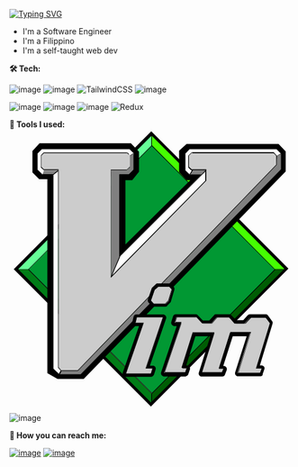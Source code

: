 [![Typing SVG](https://readme-typing-svg.herokuapp.com?color=%23FF44D2&lines=Hi%2C+I'm+Nick!++%F0%9F%91%8B)](https://git.io/typing-svg)
* I'm a Software Engineer 
* I'm a Filippino
* I'm a self-taught web dev 


<!--**🌎 Links:**-->

**🛠 Tech:**

![image](https://img.shields.io/badge/HTML5-E34F26?style=for-the-badge&logo=html5&logoColor=white)
![image](https://img.shields.io/badge/CSS3-1572B6?style=for-the-badge&logo=css3&logoColor=white)
![TailwindCSS](https://img.shields.io/badge/tailwindcss-%2338B2AC.svg?style=for-the-badge&logo=tailwind-css&logoColor=white)
![image](https://img.shields.io/badge/Sass-CC6699?style=for-the-badge&logo=sass&logoColor=white)

![image](https://img.shields.io/badge/JavaScript-323330?style=for-the-badge&logo=javascript&logoColor=F7DF1E)
![image](https://img.shields.io/badge/TypeScript-007ACC?style=for-the-badge&logo=typescript&logoColor=white)
![image](https://img.shields.io/badge/React-20232A?style=for-the-badge&logo=react&logoColor=61DAFB)
![Redux](https://img.shields.io/badge/redux-%23593d88.svg?style=for-the-badge&logo=redux&logoColor=white)


**🧰 Tools I used:**
<svg viewBox="0 0 128 128">
<path fill="#019833" d="M64.461 7.136L8.529 63.173l55.779 55.898 56.085-56.037L64.461 7.136z"></path><path d="M64.308 119.211L8.376 63.174l.153-.139L64.614 6.858l55.932 56.037-.153.139-56.085 56.177zM8.682 63.174l55.626 55.759 55.932-55.898L64.614 7.276 8.682 63.174z"></path><path fill="#66FE98" d="M64.308 7.275V2.396L3.319 63.452h5.21L64.308 7.275z"></path><path d="M8.529 63.452H3.012l.153-.139L64.307 2.118v5.158L8.528 63.453zm-4.904-.139h4.75L64.154 7.276v-4.6L3.625 63.314z"></path><path fill="#45FE02" d="M64.154 7.275V2.396l60.989 61.056h-5.21L64.154 7.275z"></path><path d="M125.297 63.452h-5.517L64.001 7.415V2.257l.153.139 61.142 61.056zm-5.363-.139h4.75L64.308 2.675v4.6l55.626 56.037z"></path><path fill="#017D17" d="M64.308 119.35v4.879L3.319 63.313h5.21l55.779 56.037z"></path><path d="M64.308 124.508l-.153-.139L3.013 63.174H8.53l55.779 56.177v5.158zM3.625 63.313l60.529 60.638v-4.6L8.375 63.314h-4.75z"></path><path d="M33.507 112.659H21.708l-4.597-2.649V22.608h-3.678l-3.065-3.067V9.923l3.218-3.485h41.221l3.678 3.764v9.061l-3.065 3.764h-3.065v28.995l29.269-28.995h-1.686l-3.371-3.624V9.785l3.371-3.067h41.528l3.218 3.346v9.061L33.507 112.66zm-10.573-4.461h8.735l88.725-91.026v-5.436l-.613-.697H81.625l-.613.558v5.855l.919.976h10.573L47.912 62.477V18.428h5.517l.766-.836v-5.576l-1.073-1.115H15.578l-.766.836v5.994l.46.558h6.436v89.074l1.226.836z"></path><path fill="#005D04" d="M64.154 119.35v4.879l60.989-61.056h-5.21L64.154 119.35z"></path><path d="M64.001 124.508v-5.158l55.779-56.177h5.517l-.153.139-61.142 61.195zm.306-5.158v4.6l60.529-60.638h-4.75l-55.779 56.037z"></path><path d="M63.848 125.065L1.94 63.173 64.002 1.002l61.908 61.892-62.062 62.171zM3.932 63.173l59.916 60.08 60.223-60.219-59.916-60.08L3.932 63.173z"></path><path fill="#FEFEFE" d="M54.347 12.294l2.145-1.115-2.299-2.23H14.657l-1.992 1.952v7.667l2.299 2.23 1.073-2.23-1.379-1.394v-5.436l1.073-.976h37.85l.766 1.533z"></path><path d="M14.965 20.936l-2.452-2.37v-7.667l2.145-2.091h39.689l2.452 2.37-2.452 1.255-.919-1.533h-37.85l-.919.836v5.297l1.379 1.394-1.073 2.509zm-2.145-2.509l2.145 2.091.919-1.952-1.379-1.394v-5.436l1.073-.976h37.85l.919 1.533 1.992-1.115-2.145-2.091H14.658l-1.992 1.952v7.388z"></path><path d="M30.748 108.895h-7.509l-1.226-1.255V18.566h-6.436l-1.379-1.255v-5.436l1.226-1.255h37.544l1.379 1.115v5.297l-1.532 1.533h-7.049v47.952l42.6-43.213v-4.739H81.93l-1.226-1.255v-5.297l1.532-1.533h36.931l1.532 1.533v4.182l-89.951 92.699zm-7.355-.139h7.355l89.645-92.699v-4.043l-1.379-1.394H82.39l-1.379 1.394v5.018l1.226 1.115h6.589v5.158l-43.06 43.771V18.287h7.202l1.379-1.394v-5.158l-1.226-.976H15.577l-1.226 1.115v5.158l1.226 1.115h6.589v89.214l1.226 1.394z"></path><path fill="#FEFEFE" d="M22.014 18.288v89.214l1.226 1.255-.919 1.673-2.605-2.509V20.659l2.299-2.37z"></path><path d="M22.32 110.847l-2.758-2.649V20.657l2.605-2.509v89.493l1.226 1.394-1.073 1.812zm-2.452-2.788l2.452 2.37.766-1.533-1.073-1.255V18.567l-2.145 2.091v87.402z"></path><path fill="gray" d="M15.731 18.288l-.613 2.091h4.75l2.605-2.091H15.73z"></path><path d="M19.868 20.657h-4.904l.766-2.37h7.202l-3.065 2.37zm-4.75-.279h4.597l2.299-1.952h-6.436l-.46 1.952z"></path><g><path fill="#FEFEFE" d="M81.47 20.797l1.073-2.23-1.532-1.394v-4.739l1.686-1.812h36.471l1.379 1.812 1.992-1.394-1.992-2.091H81.318l-1.992 1.952v7.667l2.145 2.23M49.597 57.459l-3.831 9.2 43.06-43.213v-5.158l-39.229 39.17z"></path><path d="M45.919 66.937l-.153-.139 3.831-9.34 39.382-39.31v5.436l-43.06 43.352zm3.831-9.34l-3.524 8.782 42.6-42.795v-4.879L49.75 57.597zm31.72-36.801l-.153-.139-1.992-1.952v-7.806l1.992-2.091h39.382l2.145 2.37-2.145 1.533-1.379-1.952H82.696l-1.686 1.673v4.739l1.532 1.394-1.073 2.23zm-1.992-2.091l1.992 1.812.919-1.952-1.532-1.394v-4.879l1.839-1.812h36.624l1.379 1.812 1.839-1.255-1.992-1.952H81.317l-1.839 1.952v7.667z"></path></g><g><path fill="gray" d="M54.194 12.015l1.839-1.255v7.527l-2.145 2.23h-4.291v37.08l-3.831 9.2v-48.51h7.049l1.379-1.115v-5.158z"></path><path d="M45.919 66.798h-.153v-48.51h7.202l1.226-.976v-5.158l2.145-1.394v7.806l-2.299 2.23h-4.137v36.94l-3.984 9.061zm0-48.371V66.24l3.678-8.643V20.378h4.291l2.145-2.091v-7.249l-1.686 1.115v5.158l-1.379 1.115h-7.049z"></path></g><g><path xlink:href="#vim-original-path3620" fill="#ccc" d="M82.39 10.621l-1.379 1.394v5.158l1.226 1.255h6.436v5.018L45.766 66.798V18.427h7.049l1.532-1.394v-5.158l-1.379-.976h-37.39l-1.226 1.255v5.297l1.226 1.255h6.589v89.074l1.226 1.255h7.355l89.798-92.699v-4.043l-1.379-1.394H82.39z"></path><path d="M30.748 108.895h-7.509l-1.226-1.255V18.566h-6.436l-1.379-1.255v-5.436l1.226-1.255h37.544l1.379 1.115v5.297l-1.532 1.533h-7.049v47.952l42.6-43.213v-4.739H81.93l-1.226-1.255v-5.297l1.532-1.533h36.931l1.532 1.533v4.182l-89.951 92.699zm-7.355-.139h7.355l89.645-92.699v-4.043l-1.379-1.394H82.39l-1.379 1.394v5.018l1.226 1.115h6.589v5.158l-43.06 43.771V18.287h7.202l1.379-1.394v-5.158l-1.226-.976H15.577l-1.226 1.115v5.158l1.226 1.115h6.589v89.214l1.226 1.394z"></path></g><g><path fill="gray" d="M120.7 12.154l1.992-1.115v7.109l-90.411 92.559h-9.654l.919-1.812h7.355l89.645-92.699.153-4.043z"></path><path d="M32.281 110.847h-9.807l1.073-2.091h7.355l89.491-92.559.153-4.043 2.145-1.255v7.527l-90.411 92.42zm-9.501-.279h9.348l90.411-92.42v-6.97l-1.839.976-.153 4.043-89.645 92.838h-7.355l-.766 1.533z"></path></g><g><path fill="gray" d="M88.673 18.427l-1.992 2.091h-5.21l1.226-2.091h5.976z"></path><path d="M86.681 20.657h-5.517l1.379-2.37h6.436l-2.299 2.37zm-5.057-.139h5.057l1.839-1.952h-5.67l-1.226 1.952z"></path></g><g><path fill="#ccc" d="M67.219 70.561s-.153 0-.153.139l-1.686 1.533-.153.139-1.686 4.879c0 .139 0 .279.153.418l1.379 1.394c.153.139.153.139.306.139h5.363c.153 0 .153 0 .306-.139l1.379-1.394.153-.139 1.532-5.158c0-.139 0-.279-.153-.418l-1.226-1.115c-.153-.139-.153-.139-.306-.139h-5.21v-.139zm-9.961 13.8c-.153 0-.306.139-.306.279l-.613 2.649c0 .279.153.418.306.558h3.371l-7.815 22.303c0 .279 0 .418.306.558H64c.153 0 .306-.139.46-.279l.766-2.37c0-.279 0-.418-.306-.558h-2.758l7.815-22.582c0-.279 0-.418-.306-.558H57.259zm36.318.139c-.153 0-.153 0-.153.139l-2.299 2.649h-3.831l-2.452-2.649c0-.139-.153-.139-.306-.139h-9.194c-.153 0-.306.139-.306.279l-.766 2.509c0 .279 0 .418.306.558h2.605l-7.509 22.164c0 .279 0 .418.306.558h9.807c.153 0 .306-.139.306-.279l.766-2.091c0-.279 0-.418-.306-.558h-1.839l4.75-15.055h8.581l-5.517 17.564c0 .279 0 .418.306.558h9.347c.153 0 .306-.139.306-.279l.766-1.952c.153-.139 0-.418-.153-.558h-1.839l4.904-15.334h8.275l-5.517 17.564c0 .279 0 .418.306.558h10.267c.153 0 .306-.139.306-.279l.766-2.091c0-.279 0-.418-.306-.558h-2.145l6.13-19.934v-.418l-1.839-2.509c-.153-.139-.153-.139-.306-.139h-7.202c-.153 0-.153 0-.306.139l-2.299 2.509h-3.984l-2.299-2.649c-.153-.139-.153-.139-.306-.139h-6.13v-.139z"></path><path d="M63.848 111.683h-11.34c-.153 0-.306 0-.46-.139-.766-.279-1.073-.976-.919-1.673l7.355-21.049h-2.145c-.766-.139-1.226-.976-.919-1.673l.613-2.649c.153-.558.46-.836 1.073-.976h12.259c.153 0 .306 0 .46.139.766.279 1.073.976.919 1.673l-7.355 21.328h1.686c.766.279 1.073.976.919 1.673l-.766 2.37c-.306.558-.766.976-1.379.976zM59.864 86.87h1.379l-7.968 22.861h10.267l.46-1.255h-3.218l7.968-23.14H58.025l-.46 1.533h2.299zm53.48 24.534H102.77c-.766-.279-1.073-.976-.919-1.673l5.21-16.309h-6.283l-4.291 13.382h.306c.153 0 .306 0 .46.139.766.279 1.073 1.115.766 1.812l-.766 1.952c-.153.558-.766.836-1.226.836h-9.654c-.766-.279-1.073-.976-.919-1.673l5.21-16.449h-6.743l-4.137 13.103h.306c.153 0 .306 0 .46.139.766.279 1.073.976.919 1.673l-.766 2.23c-.153.558-.766.836-1.226.976h-9.654c-.153 0-.306 0-.46-.139-.766-.279-1.073-.976-.919-1.673l7.049-20.91H74.42c-.153 0-.306 0-.46-.139-.766-.279-1.073-.976-.919-1.673l.766-2.509c.153-.558.766-.976 1.226-.976h9.041c.306 0 .766.139.919.418l2.299 2.37h2.912l2.145-2.37c.153-.279.46-.418.766-.418h6.129c.306 0 .766.139.919.418l2.145 2.23h3.218l1.992-2.23c.306-.279.613-.418.919-.418h7.202c.46 0 .766.139 1.073.558l1.839 2.509c.306.279.306.836.153 1.255l-5.67 18.679h.766c.153 0 .306 0 .46.139.766.279 1.073.976.766 1.673l-.766 2.23c.153.418-.306.836-.919.836zM77.026 86.87h1.379l-7.662 22.582h8.428l.306-1.115h-2.145l5.363-17.006h10.573l-5.67 18.122h8.122l.306-.836h-2.145l5.517-17.146h10.267l-5.67 18.122h9.041l.46-1.115h-2.452l6.436-20.91-1.532-2.091h-6.743l-2.452 2.649h-4.904l-2.452-2.788h-5.363l-2.452 2.788h-4.597l-2.605-2.788h-8.428l-.46 1.394h1.532zm-6.589-6.83h-5.363c-.306 0-.766-.139-.919-.418l-1.379-1.394c-.306-.418-.46-.976-.306-1.394l1.686-4.879c0-.279.153-.418.306-.558l1.686-1.533c.153-.139.306-.279.613-.279h5.21c.306 0 .613.139.919.418l1.226 1.115c.306.279.46.836.306 1.394L72.89 77.67c0 .279-.153.418-.306.558l-1.379 1.394c0 .279-.46.418-.766.418zm-5.976-2.788l.919.976h4.904l1.073-1.115 1.379-4.739-.766-.697h-4.597l-1.532 1.255-1.379 4.321z"></path></g><g><path fill="#ccc" d="M67.219 70.98l-1.686 1.533-1.686 4.879 1.379 1.394h5.363l1.379-1.394 1.532-5.158-1.226-1.115h-5.057zm-9.807 13.8l-.613 2.649h3.678l-7.968 22.861h11.34l.766-2.37H61.55l7.968-23.14H57.412zm36.164 0l-2.452 2.788h-4.137l-2.605-2.788h-9.041l-.766 2.509h2.912l-7.662 22.582h9.654l.766-2.091h-2.299l5.057-15.752h9.501l-5.67 17.982h9.194l.766-1.952h-2.299l5.057-16.17h9.041l-5.67 18.122h10.114l.766-2.091h-2.605l6.283-20.352-1.839-2.509h-7.202l-2.452 2.649h-4.444l-2.452-2.788h-5.517z"></path><path d="M64.001 110.429H52.355l7.968-22.861h-3.678l.766-2.927H69.67l-8.122 23.14h3.065L64 110.43zm-11.34-.279h11.186l.613-2.23h-3.065l7.815-23H57.564l-.613 2.37h3.678l-7.968 22.861zm60.836 0h-10.42l5.67-18.122h-8.888l-5.057 15.891h2.299l-.919 2.23h-9.501l5.67-17.982h-9.194l-4.904 15.612h2.299l-.766 2.37h-9.807l7.662-22.582h-2.912l.919-2.649h9.194l2.605 2.788h3.984l2.452-2.788h5.976l2.452 2.788h4.291l2.452-2.649h7.355l1.992 2.649-6.283 20.213h2.605l-1.226 2.23zm-10.114-.279h9.961l.766-1.952h-2.605l6.283-20.491-1.839-2.509h-7.202l-2.452 2.649h-4.444l-2.452-2.788h-5.67l-2.452 2.788h-4.291l-2.605-2.788h-8.888l-.766 2.23h2.912l-7.662 22.582h9.348l.613-1.952h-2.299l5.057-16.031h9.807l-5.67 17.982h9.041l.766-1.812h-2.145l5.21-16.309h9.348l-5.67 18.4zM70.437 78.786H64.92l-1.379-1.394 1.839-5.018 1.839-1.533h5.057l1.226 1.255-1.532 5.158-1.532 1.533zm-5.363-.139h5.21l1.379-1.394 1.532-5.018-1.073-1.115h-4.904l-1.686 1.394-1.686 4.739 1.226 1.394z"></path></g>
</svg> 
![image](https://img.shields.io/badge/Visual_Studio_Code-0078D4?style=for-the-badge&logo=visual%20studio%20code&logoColor=white)


**💌 How you can reach me:**

[![image](https://img.shields.io/badge/Twitter-1DA1F2?style=for-the-badge&logo=twitter&logoColor=white)](https://twitter.com/nick)
[![image](https://img.shields.io/badge/LinkedIn-0077B5?style=for-the-badge&logo=linkedin&logoColor=white)](https://www.linkedin.com/in/bitlynicklemoncito/)

<!--
**nickaldwin** is a ✨ _special_ ✨ repository because its `README.md` (this file) appears on your GitHub profile.

Here are some ideas to get you started:

- 🔭 I’m currently working on ...
- 🌱 I’m currently learning ...
- 👯 I’m looking to collaborate on ...
- 🤔 I’m looking for help with ...
- 💬 Ask me about ...
- 📫 How to reach me: ...
- 😄 Pronouns: ...
- ⚡ Fun fact: im a hacker ...
-->
